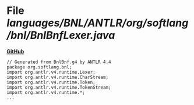 # File _languages/BNL/ANTLR/org/softlang/bnl/BnlBnfLexer.java_
**[GitHub](https://github.com/softlang/yas/blob/master/languages/BNL/ANTLR/org/softlang/bnl/BnlBnfLexer.java)**
```
// Generated from BnlBnf.g4 by ANTLR 4.4
package org.softlang.bnl;
import org.antlr.v4.runtime.Lexer;
import org.antlr.v4.runtime.CharStream;
import org.antlr.v4.runtime.Token;
import org.antlr.v4.runtime.TokenStream;
import org.antlr.v4.runtime.*;
...
```
